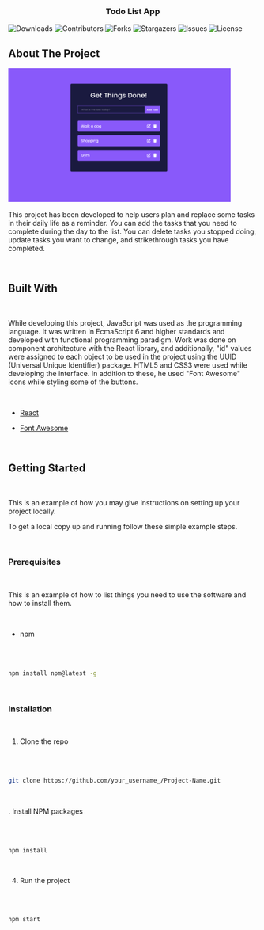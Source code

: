 <p align="center">
  <h3 align="center">Todo List App</h3>

</p>

![Downloads](https://img.shields.io/github/downloads/FiratCanTas/todo-list-app/total) ![Contributors](https://img.shields.io/github/contributors/FiratCanTas/todo-list-app?color=dark-green) ![Forks](https://img.shields.io/github/forks/FiratCanTas/todo-list-app?style=social) ![Stargazers](https://img.shields.io/github/stars/FiratCanTas/todo-list-app?style=social) ![Issues](https://img.shields.io/github/issues/FiratCanTas/todo-list-app) ![License](https://img.shields.io/github/license/FiratCanTas/todo-list-app)

## About The Project

<img src="img/ui.png" alt="resim açıklaması" width="450"/>

This project has been developed to help users plan and replace some tasks in their daily life as a reminder. You can add the tasks that you need to complete during the day to the list. You can delete tasks you stopped doing, update tasks you want to change, and strikethrough tasks you have completed.

 

## Built With

 

While developing this project, JavaScript was used as the programming language. It was written in EcmaScript 6 and higher standards and developed with functional programming paradigm. Work was done on component architecture with the React library, and additionally, "id" values were assigned to each object to be used in the project using the UUID (Universal Unique Identifier) package. HTML5 and CSS3 were used while developing the interface. In addition to these, he used "Font Awesome" icons while styling some of the buttons.

 

* [React](https://react.dev/)

* [Font Awesome](https://fontawesome.com/)

 

## Getting Started

 

This is an example of how you may give instructions on setting up your project locally.

To get a local copy up and running follow these simple example steps.

 

### Prerequisites

 

This is an example of how to list things you need to use the software and how to install them.

 

* npm

 

```sh

npm install npm@latest -g

```

 

### Installation

 

1. Clone the repo

 

```sh

git clone https://github.com/your_username_/Project-Name.git

```

 

. Install NPM packages

 

```sh

npm install

```

 

4. Run the project

 

```JS

npm start

```

 
